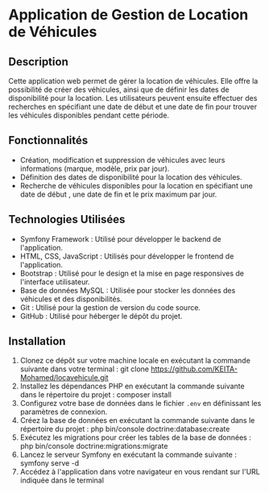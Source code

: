# Application de Gestion de Location de Véhicules

## Description
Cette application web permet de gérer la location de véhicules. Elle offre la possibilité de créer des véhicules, ainsi que de définir les dates de disponibilité pour la location. Les utilisateurs peuvent ensuite effectuer des recherches en spécifiant une date de début et une date de fin pour trouver les véhicules disponibles pendant cette période.

## Fonctionnalités
- Création, modification et suppression de véhicules avec leurs informations (marque, modèle, prix par jour).
- Définition des dates de disponibilité pour la location des véhicules.
- Recherche de véhicules disponibles pour la location en spécifiant une date de début , une date de fin et le prix maximum par jour.

## Technologies Utilisées
- Symfony Framework : Utilisé pour développer le backend de l'application.
- HTML, CSS, JavaScript : Utilisés pour développer le frontend de l'application.
- Bootstrap : Utilisé pour le design et la mise en page responsives de l'interface utilisateur.
- Base de données MySQL : Utilisée pour stocker les données des véhicules et des disponibilités.
- Git : Utilisé pour la gestion de version du code source.
- GitHub : Utilisé pour héberger le dépôt du projet.

## Installation
1. Clonez ce dépôt sur votre machine locale en exécutant la commande suivante dans votre terminal : git clone https://github.com/KEITA-Mohamed/locavehicule.git
2. Installez les dépendances PHP en exécutant la commande suivante dans le répertoire du projet : composer install
3. Configurez votre base de données dans le fichier `.env` en définissant les paramètres de connexion.
4. Créez la base de données en exécutant la commande suivante dans le répertoire du projet : php bin/console doctrine:database:create
5. Exécutez les migrations pour créer les tables de la base de données : php bin/console doctrine:migrations:migrate
6. Lancez le serveur Symfony en exécutant la commande suivante : symfony serve -d
7. Accédez à l'application dans votre navigateur en vous rendant sur l'URL indiquée dans le terminal
